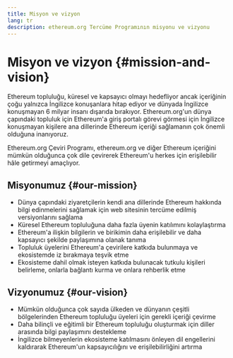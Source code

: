 ```yaml
---
title: Misyon ve vizyon
lang: tr
description: ethereum.org Tercüme Programının misyonu ve vizyonu
---
```


# Misyon ve vizyon \{#mission-and-vision}

Ethereum topluluğu, küresel ve kapsayıcı olmayı hedefliyor ancak içeriğinin çoğu yalnızca İngilizce konuşanlara hitap ediyor ve dünyada İngilizce konuşmayan 6 milyar insanı dışarıda bırakıyor. Ethereum.org'un dünya çapındaki topluluk için Ethereum'a giriş portalı görevi görmesi için İngilizce konuşmayan kişilere ana dillerinde Ethereum içeriği sağlamanın çok önemli olduğuna inanıyoruz.

Ethereum.org Çeviri Programı, ethereum.org ve diğer Ethereum içeriğini mümkün olduğunca çok dile çevirerek Ethereum'u herkes için erişilebilir hâle getirmeyi amaçlıyor.

## Misyonumuz \{#our-mission}

- Dünya çapındaki ziyaretçilerin kendi ana dillerinde Ethereum hakkında bilgi edinmelerini sağlamak için web sitesinin tercüme edilmiş versiyonlarını sağlama
- Küresel Ethereum topluluğuna daha fazla üyenin katılımını kolaylaştırma
- Ethereum'a ilişkin bilgilerin ve birikimin daha erişilebilir ve daha kapsayıcı şekilde paylaşımına olanak tanıma
- Topluluk üyelerini Ethereum'a çevirilere katkıda bulunmaya ve ekosistemde iz bırakmaya teşvik etme
- Ekosisteme dahil olmak isteyen katkıda bulunacak tutkulu kişileri belirleme, onlarla bağlantı kurma ve onlara rehberlik etme

## Vizyonumuz \{#our-vision}

- Mümkün olduğunca çok sayıda ülkeden ve dünyanın çeşitli bölgelerinden Ethereum topluluğu üyeleri için gerekli içeriği çevirme
- Daha bilinçli ve eğitimli bir Ethereum topluluğu oluşturmak için diller arasında bilgi paylaşımını destekleme
- İngilizce bilmeyenlerin ekosisteme katılmasını önleyen dil engellerini kaldırarak Ethereum'un kapsayıcılığını ve erişilebilirliğini artırma
